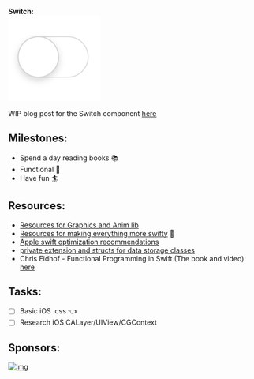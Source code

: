 **Switch:**  
<img width="186" alt="img" src="https://raw.githubusercontent.com/stylekit/img/master/switch8crop20fps.gif">  

WIP blog post for the Switch component [here](http://stylekit.org/blog/2017/01/24/Switch/)   

## Milestones:
- Spend a day reading books 📚
- Functional 🤖 
- Have fun 🏄   

## Resources:
- [Resources for Graphics and Anim lib](https://www.raywenderlich.com/90488/calayer-in-ios-with-swift-10-examples) 
- [Resources for making everything more swifty](https://www.raywenderlich.com/category/swift)  🔑
- [Apple swift optimization recommendations](https://github.com/apple/swift/blob/master/docs/OptimizationTips.rst#the-cost-of-large-swift-values) 
- [private extension and structs for data storage classes](https://www.natashatherobot.com/using-swift-extensions/) 
- Chris Eidhof - Functional Programming in Swift (The book and video):  [here](https://realm.io/news/functional-programming-swift-chris-eidhof/)  

## Tasks:
- [ ] Basic iOS .css 👈
- [ ] Research iOS CALayer/UIView/CGContext

## Sponsors:
[<img width="150" alt="img" src="https://rawgit.com/stylekit/img/master/appcode-logo.svg">
](https://www.jetbrains.com/objc/) 

